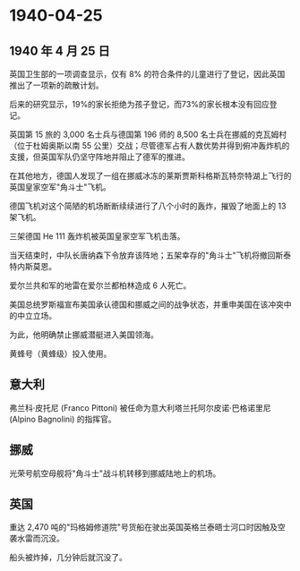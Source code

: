 # 1940-04-25

## 1940 年 4 月 25 日

英国卫生部的一项调查显示，仅有 8%
的符合条件的儿童进行了登记，因此英国推出了一项新的疏散计划。

后来的研究显示，19%的家长拒绝为孩子登记，而73%的家长根本没有回应登记。

英国第 15 旅的 3,000 名士兵与德国第 196 师的 8,500
名士兵在挪威的克瓦姆村（位于杜姆奥斯以南 55
公里）交战；尽管德军占有人数优势并得到俯冲轰炸机的支援，但英国军队仍坚守阵地并阻止了德军的推进。

在其他地方，德国人发现了一组在挪威冰冻的莱斯贾斯科格斯瓦特奈特湖上飞行的英国皇家空军"角斗士"飞机。

德国飞机对这个简陋的机场断断续续进行了八个小时的轰炸，摧毁了地面上的 13
架飞机。

三架德国 He 111 轰炸机被英国皇家空军飞机击落。

当天结束时，中队长唐纳森下令放弃该阵地；五架幸存的"角斗士"飞机将撤回斯泰特内斯莫恩。

爱尔兰共和军的地雷在爱尔兰都柏林造成 6 人死亡。

美国总统罗斯福宣布美国承认德国和挪威之间的战争状态，并重申美国在该冲突中的中立立场。

为此，他明确禁止挪威潜艇进入美国领海。

黄蜂号（黄蜂级）投入使用。

## 意大利

弗兰科·皮托尼 (Franco Pittoni) 被任命为意大利塔兰托阿尔皮诺·巴格诺里尼
(Alpino Bagnolini) 的指挥官。

## 挪威

光荣号航空母舰将"角斗士"战斗机转移到挪威陆地上的机场。

## 英国

重达 2,470
吨的"玛格姆修道院"号货船在驶出英国英格兰泰晤士河口时因触及空袭水雷而沉没。

船头被炸掉，几分钟后就沉没了。

